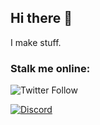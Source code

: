 ## Hi there 👋
I make stuff.

### Stalk me online:
![Twitter Follow](https://img.shields.io/twitter/follow/UnStTV?style=social)

[![Discord](https://img.shields.io/discord/787305179279917097?label=My%20Public%20Discord&style=social)](https://discord.gg/srnXEcc3BP)
